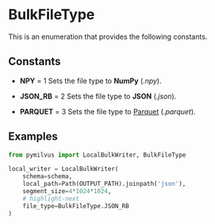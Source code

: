 # BulkFileType

This is an enumeration that provides the following constants.

## Constants

- __NPY__ = 1
Sets the file type to __NumPy__ (_.npy_).

- __JSON_RB__ = 2
Sets the file type to __JSON__ (_.json_).

- __PARQUET__ = 3
Sets the file type to [Parquet](https://parquet.apache.org/) (_.parquet_).

## Examples

```python
from pymilvus import LocalBulkWriter, BulkFileType

local_writer = LocalBulkWriter(
    schema=schema,
    local_path=Path(OUTPUT_PATH).joinpath('json'),
    segment_size=4*1024*1024,
    # highlight-next
    file_type=BulkFileType.JSON_RB
)
```
